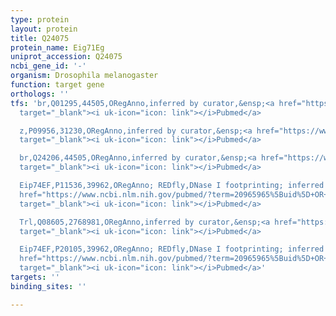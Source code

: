 ```yaml
---
type: protein
layout: protein
title: Q24075
protein_name: Eig71Eg
uniprot_accession: Q24075
ncbi_gene_id: '-'
organism: Drosophila melanogaster
function: target gene
orthologs: ''
tfs: 'br,Q01295,44505,ORegAnno,inferred by curator,&ensp;<a href="https://www.ncbi.nlm.nih.gov/pubmed/?term=8954742%5Buid%5D+OR+26578589%5Buid%5D"
  target="_blank"><i uk-icon="icon: link"></i>Pubmed</a>

  z,P09956,31230,ORegAnno,inferred by curator,&ensp;<a href="https://www.ncbi.nlm.nih.gov/pubmed/?term=26578589%5Buid%5D+OR+2501151%5Buid%5D"
  target="_blank"><i uk-icon="icon: link"></i>Pubmed</a>

  br,Q24206,44505,ORegAnno,inferred by curator,&ensp;<a href="https://www.ncbi.nlm.nih.gov/pubmed/?term=8954742%5Buid%5D+OR+26578589%5Buid%5D"
  target="_blank"><i uk-icon="icon: link"></i>Pubmed</a>

  Eip74EF,P11536,39962,ORegAnno; REDfly,DNase I footprinting; inferred by curator,&ensp;<a
  href="https://www.ncbi.nlm.nih.gov/pubmed/?term=20965965%5Buid%5D+OR+26578589%5Buid%5D+OR+8557043%5Buid%5D+OR+2208281%5Buid%5D"
  target="_blank"><i uk-icon="icon: link"></i>Pubmed</a>

  Trl,Q08605,2768981,ORegAnno,inferred by curator,&ensp;<a href="https://www.ncbi.nlm.nih.gov/pubmed/?term=26578589%5Buid%5D+OR+2501151%5Buid%5D"
  target="_blank"><i uk-icon="icon: link"></i>Pubmed</a>

  Eip74EF,P20105,39962,ORegAnno; REDfly,DNase I footprinting; inferred by curator,&ensp;<a
  href="https://www.ncbi.nlm.nih.gov/pubmed/?term=20965965%5Buid%5D+OR+26578589%5Buid%5D+OR+8557043%5Buid%5D+OR+2208281%5Buid%5D"
  target="_blank"><i uk-icon="icon: link"></i>Pubmed</a>'
targets: ''
binding_sites: ''

---
```

